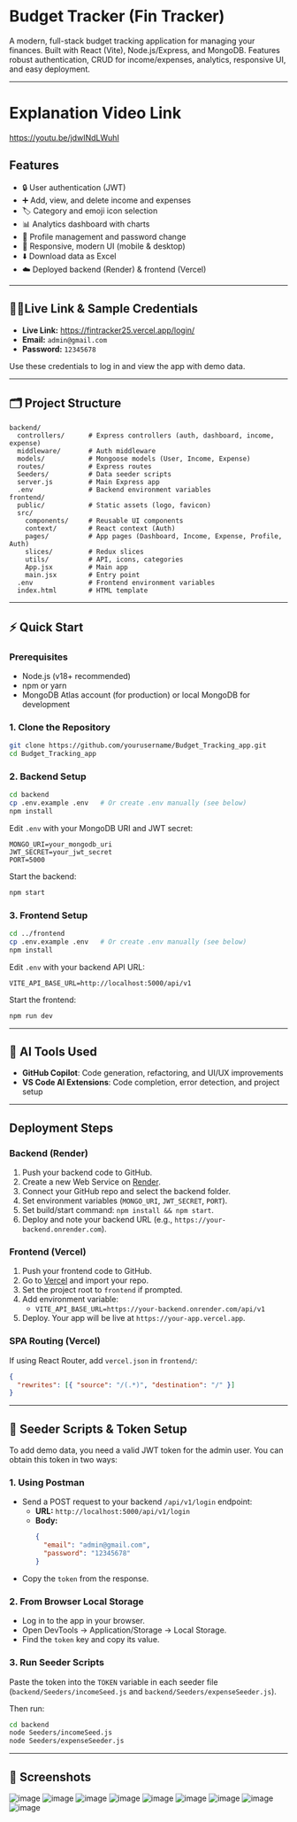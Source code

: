 # Budget Tracker (Fin Tracker)

A modern, full-stack budget tracking application for managing your finances. Built with React (Vite), Node.js/Express, and MongoDB. Features robust authentication, CRUD for income/expenses, analytics, responsive UI, and easy deployment.

---

# Explanation Video Link
https://youtu.be/jdwINdLWuhI


##  Features

- 🔒 User authentication (JWT)
- ➕ Add, view, and delete income and expenses
- 🏷️ Category and emoji icon selection
- 📊 Analytics dashboard with charts
- 👤 Profile management and password change
- 📱 Responsive, modern UI (mobile & desktop)
- ⬇️ Download data as Excel
- ☁️ Deployed backend (Render) & frontend (Vercel)

---

## 🧑‍💻Live Link &  Sample Credentials
- **Live Link:** https://fintracker25.vercel.app/login/
- **Email:** `admin@gmail.com`
- **Password:** `12345678`

Use these credentials to log in and view the app with demo data.

---

## 🗂️ Project Structure

```
backend/
  controllers/      # Express controllers (auth, dashboard, income, expense)
  middleware/       # Auth middleware
  models/           # Mongoose models (User, Income, Expense)
  routes/           # Express routes
  Seeders/          # Data seeder scripts
  server.js         # Main Express app
  .env              # Backend environment variables
frontend/
  public/           # Static assets (logo, favicon)
  src/
    components/     # Reusable UI components
    context/        # React context (Auth)
    pages/          # App pages (Dashboard, Income, Expense, Profile, Auth)
    slices/         # Redux slices
    utils/          # API, icons, categories
    App.jsx         # Main app
    main.jsx        # Entry point
  .env              # Frontend environment variables
  index.html        # HTML template
```

---

## ⚡ Quick Start

### Prerequisites

- Node.js (v18+ recommended)
- npm or yarn
- MongoDB Atlas account (for production) or local MongoDB for development

### 1. Clone the Repository

```sh
git clone https://github.com/yourusername/Budget_Tracking_app.git
cd Budget_Tracking_app
```

### 2. Backend Setup

```sh
cd backend
cp .env.example .env   # Or create .env manually (see below)
npm install
```

Edit `.env` with your MongoDB URI and JWT secret:

```
MONGO_URI=your_mongodb_uri
JWT_SECRET=your_jwt_secret
PORT=5000
```

Start the backend:

```sh
npm start
```

### 3. Frontend Setup

```sh
cd ../frontend
cp .env.example .env   # Or create .env manually (see below)
npm install
```

Edit `.env` with your backend API URL:

```
VITE_API_BASE_URL=http://localhost:5000/api/v1
```

Start the frontend:

```sh
npm run dev
```

---

## 🤖 AI Tools Used

- **GitHub Copilot**: Code generation, refactoring, and UI/UX improvements
- **VS Code AI Extensions**: Code completion, error detection, and project setup

---

##  Deployment Steps

### Backend (Render)

1. Push your backend code to GitHub.
2. Create a new Web Service on [Render](https://render.com/).
3. Connect your GitHub repo and select the backend folder.
4. Set environment variables (`MONGO_URI`, `JWT_SECRET`, `PORT`).
5. Set build/start command: `npm install && npm start`.
6. Deploy and note your backend URL (e.g., `https://your-backend.onrender.com`).

### Frontend (Vercel)

1. Push your frontend code to GitHub.
2. Go to [Vercel](https://vercel.com/) and import your repo.
3. Set the project root to `frontend` if prompted.
4. Add environment variable:
   - `VITE_API_BASE_URL=https://your-backend.onrender.com/api/v1`
5. Deploy. Your app will be live at `https://your-app.vercel.app`.

### SPA Routing (Vercel)

If using React Router, add `vercel.json` in `frontend/`:

```json
{
  "rewrites": [{ "source": "/(.*)", "destination": "/" }]
}
```

---

## 🌱 Seeder Scripts & Token Setup

To add demo data, you need a valid JWT token for the admin user. You can obtain this token in two ways:

### 1. Using Postman

- Send a POST request to your backend `/api/v1/login` endpoint:
  - **URL:** `http://localhost:5000/api/v1/login`
  - **Body:**
    ```json
    {
      "email": "admin@gmail.com",
      "password": "12345678"
    }
    ```
- Copy the `token` from the response.

### 2. From Browser Local Storage

- Log in to the app in your browser.
- Open DevTools → Application/Storage → Local Storage.
- Find the `token` key and copy its value.

### 3. Run Seeder Scripts

Paste the token into the `TOKEN` variable in each seeder file (`backend/Seeders/incomeSeed.js` and `backend/Seeders/expenseSeeder.js`).

Then run:

```sh
cd backend
node Seeders/incomeSeed.js
node Seeders/expenseSeeder.js
```

---

## 📸 Screenshots

![image](https://github.com/user-attachments/assets/dad110d0-5d20-4411-9e7b-f0b5939ab0ff)
![image](https://github.com/user-attachments/assets/3466ecdd-5ba1-4c43-8817-9aaa8d2e5555)
![image](https://github.com/user-attachments/assets/115c4de1-68b9-4490-a9d5-80b9fc5c018f)
![image](https://github.com/user-attachments/assets/39f00f5a-5689-4e5e-8efe-4349f5ec8b2b)
![image](https://github.com/user-attachments/assets/f374908f-2e90-43c8-a23b-3856303163a4)
![image](https://github.com/user-attachments/assets/751a3b31-f855-45d4-b00a-510bdb8e7f8b)
![image](https://github.com/user-attachments/assets/7a612146-35c8-4e26-a9a3-430f12cacd66)
![image](https://github.com/user-attachments/assets/82ca604e-2911-4ee1-8a37-bcdcff71b674)
![image](https://github.com/user-attachments/assets/1a5f48dd-757e-4ad1-a7a1-f0c04c641e17)

